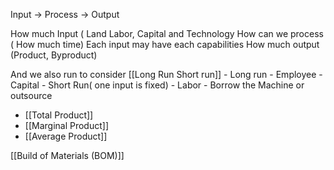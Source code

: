 Input -> Process -> Output

How much Input ( Land Labor, Capital and Technology
How can we process ( How much time)
	Each input may have each capabilities
How much output (Product, Byproduct)


And we also run to consider [[Long Run Short run]] 
	- Long run
		- Employee
		- Capital
	- Short Run( one input is fixed)
		- Labor
		- Borrow the Machine or outsource

- [[Total Product]]
- [[Marginal Product]]
- [[Average Product]]

[[Build of Materials (BOM)]]